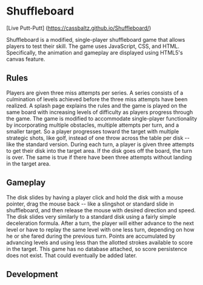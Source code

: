 # Shuffleboard

[Live Putt-Putt] (https://cassbaltz.github.io/Shuffleboard/)

Shuffleboard is a modified, single-player shuffleboard game that allows players to test their skill. The game uses JavaScript, CSS, and HTML. Specifically, the animation and gameplay are displayed using HTML5's canvas feature.

## Rules

Players are given three miss attempts per series. A series consists of a culmination of levels achieved before the three miss attempts have been realized. A splash page explains the rules and the game is played on the same board with increasing levels of difficulty as players progress through the game. The game is modified to accommodate single-player functionality by incorporating multiple obstacles, multiple attempts per turn, and a smaller target. So a player progresses toward the target with multiple strategic shots, like golf, instead of one throw across the table per disk -- like the standard version. During each turn, a player is given three attempts to get their disk into the target area. If the disk goes off the board, the turn is over. The same is true if there have been three attempts without landing in the target area.

## Gameplay

The disk slides by having a player click and hold the disk with a mouse pointer, drag the mouse back -- like a slingshot or standard slide in shuffleboard, and then release the mouse with desired direction and speed. The disk slides very similarly to a standard disk using a fairly simple deceleration formula. After a turn, the player will either advance to the next level or have to replay the same level with one less turn, depending on how he or she fared during the previous turn. Points are accumulated by advancing levels and using less than the allotted strokes available to score in the target. This game has no database attached, so score persistence does not exist. That could eventually be added later.

## Development

